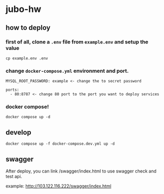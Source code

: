 # jubo-hw

## how to deploy

### first of all, clone a `.env` file from `example.env` and setup the value
```
cp example.env .env
```

### change `docker-compose.yml` environment and port.
```
MYSQL_ROOT_PASSWORD: example <- change the to secret password
```
```
ports:
  - 80:8787 <- change 80 port to the port you want to deploy services
```

### docker compose!
```
docker compose up -d
```

## develop
```
docker compose up -f docker-compose.dev.yml up -d
```

## swagger
After deploy, you can link /swagger/index.html to use swagger check and test api.

example: http://103.122.116.222/swagger/index.html

